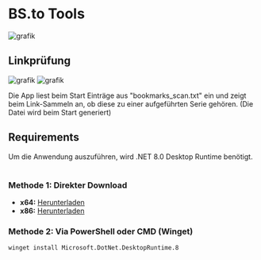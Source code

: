 # BS.to Tools
![grafik](https://github.com/AmaneSwiss/BS.to-Tools/assets/85709307/05722047-b74a-43d9-8b13-0da223df5cfd)

## Linkprüfung
![grafik](https://github.com/AmaneSwiss/BS.to-Tools/assets/85709307/5932aca0-cd1a-4365-a2aa-5b802c6691dc)
![grafik](https://github.com/AmaneSwiss/BS.to-Tools/assets/85709307/8946b1bf-5aa2-440f-ad6f-22bfadb9676d)

Die App liest beim Start Einträge aus "bookmarks_scan.txt" ein und zeigt beim Link-Sammeln an, ob diese zu einer aufgeführten Serie gehören.
(Die Datei wird beim Start generiert)


## Requirements
Um die Anwendung auszuführen, wird .NET 8.0 Desktop Runtime benötigt.
#
### Methode 1: Direkter Download
- **x64:** [Herunterladen](https://dotnet.microsoft.com/en-us/download/dotnet/thank-you/sdk-8.0.203-windows-x64-installer)
- **x86:** [Herunterladen](https://dotnet.microsoft.com/en-us/download/dotnet/thank-you/sdk-8.0.203-windows-x86-installer)

### Methode 2: Via PowerShell oder CMD (Winget)
```bash
winget install Microsoft.DotNet.DesktopRuntime.8
```
